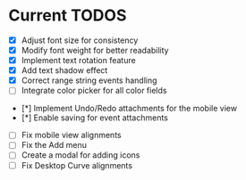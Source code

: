 # Current TODOS

- [x] Adjust font size for consistency
- [x] Modify font weight for better readability
- [x] Implement text rotation feature
- [x] Add text shadow effect
- [x] Correct range string events handling
- [ ] Integrate color picker for all color fields
- [*] Implement Undo/Redo attachments for the mobile view
- [*] Enable saving for event attachments
- [ ] Fix mobile view alignments
- [ ] Fix the Add menu 
- [ ] Create a modal for adding icons
- [ ] Fix Desktop Curve alignments
